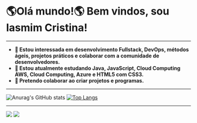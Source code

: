  #  :earth_americas:Olá mundo!:earth_americas: Bem vindos, sou Iasmim Cristina!
 ***
 * __:sunrise_over_mountains: Estou interessada em desenvolvimento Fullstack, DevOps, métodos ágeis, projetos práticos e colaborar com a comunidade de desenvolvedores.__ 
 * __:stars: Estou atualmente estudando Java, JavaScript, Cloud Computing AWS, Cloud Computing, Azure e HTML5 com CSS3.__
 * __💞️ Pretendo colaborar ao criar projetos e programas.__
 ***
  ![Anurag's GitHub stats](https://github-readme-stats.vercel.app/api?username=IasmimCristina&show_icons=true&theme=monokai) [![Top Langs](https://github-readme-stats.vercel.app/api/top-langs/?username=IasmimCristina&layout=compact)](https://github.com/anuraghazra/github-readme-stats)
  ***
  <div> 
  
 
  <a href = "mailto:iaasmimcristinaa@gmail.com"><img src="https://img.shields.io/badge/-Gmail-%23333?style=for-the-badge&logo=gmail&logoColor=white" target="_blank"></a>
  <a href="https://www.linkedin.com/in/ias-cristina" target="_blank"><img src="https://img.shields.io/badge/-LinkedIn-%230077B5?style=for-the-badge&logo=linkedin&logoColor=white" target="_blank"></a> 
 
</div>

 

 


<!---
IasmimCristina/IasmimCristina is a ✨ special ✨ repository because its `README.md` (this file) appears on your GitHub profile.
You can click the Preview link to take a look at your changes.
--->
